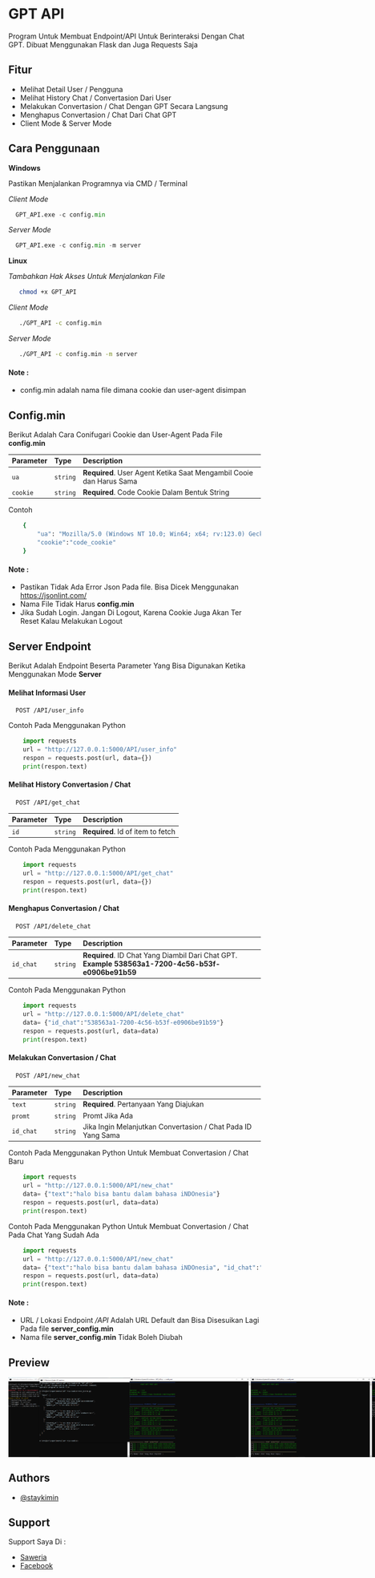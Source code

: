 # GPT API

Program Untuk Membuat Endpoint/API Untuk Berinteraksi Dengan Chat GPT. Dibuat Menggunakan Flask dan Juga Requests Saja

## Fitur

- Melihat Detail User / Pengguna
- Melihat History Chat / Convertasion Dari User
- Melakukan Convertasion / Chat Dengan GPT Secara Langsung
- Menghapus Convertasion / Chat Dari Chat GPT
- Client Mode & Server Mode

## Cara Penggunaan

**Windows**

Pastikan Menjalankan Programnya via CMD / Terminal

*Client Mode*
```python
  GPT_API.exe -c config.min 
```

*Server Mode*
```python
  GPT_API.exe -c config.min -m server
```



**Linux**

*Tambahkan Hak Akses Untuk Menjalankan File*
```bash
   chmod +x GPT_API
```

*Client Mode*
```bash
   ./GPT_API -c config.min 
```

*Server Mode*
```bash
   ./GPT_API -c config.min -m server
```
#### Note : 
- config.min adalah nama file dimana cookie dan user-agent disimpan

## Config.min
Berikut Adalah Cara Conifugari Cookie dan User-Agent Pada File **config.min**

| Parameter | Type     | Description                       |
| :-------- | :------- | :-------------------------------- |
| `ua`      | `string` | **Required**. User Agent Ketika Saat Mengambil Cooie dan Harus Sama |
| `cookie`      | `string` | **Required**. Code Cookie Dalam Bentuk String |

Contoh
```bash
    {
        "ua": "Mozilla/5.0 (Windows NT 10.0; Win64; x64; rv:123.0) Gecko/20100101 Firefox/123.0",
        "cookie":"code_cookie"
    }
```

#### Note : 
- Pastikan Tidak Ada Error Json Pada file. Bisa Dicek Menggunakan https://jsonlint.com/
- Nama File Tidak Harus **config.min**
- Jika Sudah Login. Jangan Di Logout, Karena Cookie Juga Akan Ter Reset Kalau Melakukan Logout


## Server Endpoint

Berikut Adalah Endpoint Beserta Parameter Yang Bisa Digunakan Ketika Menggunakan Mode **Server**
#### Melihat Informasi User

```http
  POST /API/user_info
```

Contoh Pada Menggunakan Python
```python
    import requests
    url = "http://127.0.0.1:5000/API/user_info" 
    respon = requests.post(url, data={})
    print(respon.text)
```
#### Melihat History Convertasion /  Chat

```http
  POST /API/get_chat
```

| Parameter | Type     | Description                       |
| :-------- | :------- | :-------------------------------- |
| `id`      | `string` | **Required**. Id of item to fetch |

Contoh Pada Menggunakan Python
```python
    import requests
    url = "http://127.0.0.1:5000/API/get_chat" 
    respon = requests.post(url, data={})
    print(respon.text)
```

#### Menghapus Convertasion /  Chat

```http
  POST /API/delete_chat
```

| Parameter | Type     | Description                       |
| :-------- | :------- | :-------------------------------- |
| `id_chat`      | `string` | **Required**. ID Chat Yang Diambil Dari Chat GPT. **Example 538563a1-7200-4c56-b53f-e0906be91b59**|

Contoh Pada Menggunakan Python
```python
    import requests
    url = "http://127.0.0.1:5000/API/delete_chat"
    data= {"id_chat":"538563a1-7200-4c56-b53f-e0906be91b59"}
    respon = requests.post(url, data=data)
    print(respon.text)
```

#### Melakukan Convertasion / Chat

```http
  POST /API/new_chat
```

| Parameter | Type     | Description                       |
| :-------- | :------- | :-------------------------------- |
| `text`      | `string` | **Required**. Pertanyaan Yang Diajukan|
| `promt`      | `string` | Promt Jika Ada|
| `id_chat`      | `string` | Jika Ingin Melanjutkan Convertasion / Chat Pada ID Yang Sama|

Contoh Pada Menggunakan Python Untuk Membuat Convertasion / Chat Baru
```python
    import requests
    url = "http://127.0.0.1:5000/API/new_chat"
    data= {"text":"halo bisa bantu dalam bahasa iNDOnesia"}
    respon = requests.post(url, data=data)
    print(respon.text)
```

Contoh Pada Menggunakan Python Untuk Membuat Convertasion / Chat Pada Chat Yang Sudah Ada
```python
    import requests
    url = "http://127.0.0.1:5000/API/new_chat"
    data= {"text":"halo bisa bantu dalam bahasa iNDOnesia", "id_chat":"538563a1-7200-4c56-b53f-e0906be91b59"}
    respon = requests.post(url, data=data)
    print(respon.text)
```

#### Note : 
- URL / Lokasi Endpoint */API* Adalah URL Default dan Bisa Disesuikan Lagi Pada file **server_config.min**
- Nama file **server_config.min** Tidak Boleh Diubah

## Preview

<p style="display: flex; justify-content: space-between;">
    <img style="width: 48%;" src="foto/1.PNG" />
    <img style="width: 48%;" src="foto/3.png" />
    <img style="width: 48%;" src="foto/5.png" />
    <img style="width: 48%;" src="foto/4.png" />
    <img style="width: 48%;" src="foto/2.PNG" />
    
    
</p>

## Authors

- [@staykimin](https://github.com/staykimin)

## Support

Support Saya Di :

- [Saweria](https://saweria.co/staykimin)
- [Facebook](https://web.facebook.com/profile.php?id=61557427611851)
